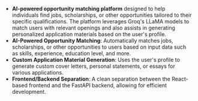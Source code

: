 

- **AI-powered opportunity matching platform** designed to help individuals find jobs, scholarships, or other opportunities tailored to their specific qualifications. The platform leverages Groq's LLaMA models to match users with relevant openings and also assists in generating personalized application materials based on the user's profile.
- **AI-Powered Opportunity Matching**: Automatically matches jobs, scholarships, or other opportunities to users based on input data such as skills, experience, education level, and more.
- **Custom Application Material Generation**: Uses the user's profile to generate custom cover letters, personal statements, or essays for various applications.
- **Frontend/Backend Separation**: A clean separation between the React-based frontend and the FastAPI backend, allowing for efficient development.
